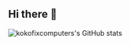 ## Hi there 👋

<!--
**kokofixcomputers/kokofixcomputers** is a ✨ _special_ ✨ repository because its `README.md` (this file) appears on your GitHub profile.

Here are some ideas to get you started:

- 🔭 I’m currently working on ...
- 🌱 I’m currently learning ...
- 👯 I’m looking to collaborate on ...
- 🤔 I’m looking for help with ...
- 💬 Ask me about ...
- 📫 How to reach me: ...
- 😄 Pronouns: ...
- ⚡ Fun fact: ...
-->

![kokofixcomputers's GitHub stats](https://github-readme-stats.vercel.app/api?username=kokofixcomputers&hide=contribs,prs&bg_color=30,e96443,904e95\&title_color=fff\&text_color=fff)
